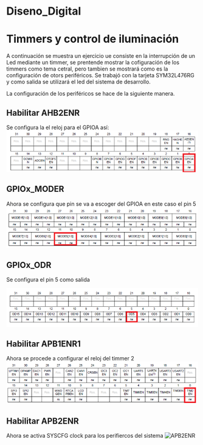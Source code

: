 # Diseno_Digital
# Timmers y control de iluminación 
A continuación se muestra un ejercicio ue consiste en la interrupción de un Led mediante un timmer, se prentende mostrar la cofiguración de los timmers como tema cetral, pero tambien se mostrará como es la configuración de otors periféricos.
Se trabajó con la tarjeta SYM32L476RG y como salida se utilizará el led del sistema de desarrollo.

La configuración de los periféricos se hace de la siguiente manera.

## Habilitar AHB2ENR
Se configura la el reloj para el GPIOA así:
![AHB2ENR](AHB2ENR.PNG)


## GPIOx_MODER
Ahora se configura que pin se va a escoger del GPIOA en este caso el pin 5
![GPIO_MODER](GPIO_MODER.PNG)


## GPIOx_ODR
Se configura el pin 5 como salida

![GPIO_ODER](GPIO_ODER.PNG)

## Habilitar APB1ENR1
Ahora se procede a configurar el reloj del timmer 2
![APB1ENR1](APB1ENR1.PNG)

## Habilitar APB2ENR
Ahora se activa SYSCFG clock para los perifiercos del sistema 
![APB2ENR](PB2ENR.PNG)

